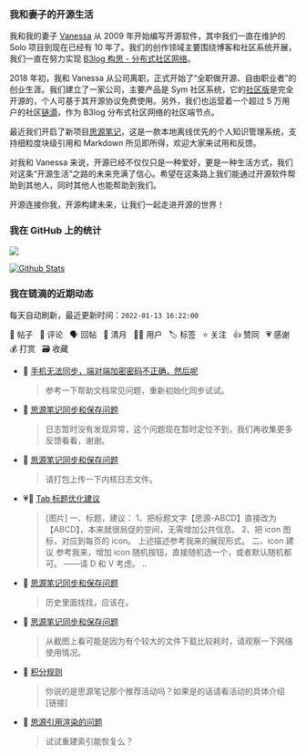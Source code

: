 ### 我和妻子的开源生活

我和我的妻子 [Vanessa](https://github.com/Vanessa219) 从 2009 年开始编写开源软件，其中我们一直在维护的 Solo 项目到现在已经有 10 年了。我们的创作领域主要围绕博客和社区系统开展，我们一直在努力实现 [B3log 构思 - 分布式社区网络](https://ld246.com/article/1546941897596)。

2018 年初，我和 Vanessa 从公司离职，正式开始了“全职做开源、自由职业者”的创业生涯。我们建立了一家公司，主要产品是 Sym 社区系统，它的[社区版](https://github.com/88250/symphony)是完全开源的，个人可基于其开源协议免费使用。另外，我们也运营着一个超过 5 万用户的社区[链滴](https://ld246.com)，作为 B3log 分布式社区网络的社区端节点。

最近我们开启了新项目[思源笔记](https://github.com/siyuan-note/siyuan)，这是一款本地离线优先的个人知识管理系统，支持细粒度块级引用和 Markdown 所见即所得，欢迎大家来试用和反馈。

对我和 Vanessa 来说，开源已经不仅仅只是一种爱好，更是一种生活方式，我们对这条“开源生活”之路的未来充满了信心。希望在这条路上我们能通过开源软件帮助到其他人，同时其他人也能帮助到我们。

开源连接你我，开源构建未来，让我们一起走进开源的世界！

### 我在 GitHub 上的统计

<a title="Hits" target="_blank" href="https://github.com/88250/88250"><img src="https://hits.b3log.org/88250/88250.svg"></a>

[![Github Stats](https://github-readme-stats.vercel.app/api?username=88250&theme=tokyonight&show_icons=true)](https://github.com/88250)

<!--events start -->

### 我在链滴的近期动态

每天自动刷新，最近更新时间：`2022-01-13 16:22:00`

📝 帖子 &nbsp; 💬 评论 &nbsp; 🗣 回帖 &nbsp; 🌙 清月 &nbsp; 👨‍💻 用户 &nbsp; 🏷️ 标签 &nbsp; ⭐️ 关注 &nbsp; 👍 赞同 &nbsp; 💗 感谢 &nbsp; 💰 打赏 &nbsp; 🗃 收藏

* 💬 [手机无法同步，端对端加密密码不正确，然后呢](https://ld246.com/article/1641911972938/comment/1642052483847#comments)

  > 参考一下帮助文档常见问题，重新初始化同步试试。
* 💬 [思源笔记同步和保存问题](https://ld246.com/article/1641976588496/comment/1642052429108#comments)

  > 日志暂时没有发现异常，这个问题现在暂时定位不到，我们再收集更多反馈看看，谢谢。
* 💬 [思源笔记同步和保存问题](https://ld246.com/article/1641976588496/comment/1642048886518#comments)

  > 请打包上传一下内核日志文件。
* 💗📝 [Tab 标题优化建议](https://ld246.com/article/1642041270788)

  > [图片] 一、标题，建议： 1、把标题文字【思源-ABCD】直接改为【ABCD】，本来就很局促的空间，无需增加公共信息。 2、把 icon 图标，对应到每页的 icon。 上述描述参考我来的展现形式。 二、icon 建议 参考我来，增加 icon 随机按钮，直接随机选一个，或者默认随机都可。 ——请 D 和 V 考虑。 ..
* 💬 [思源笔记同步和保存问题](https://ld246.com/article/1641976588496/comment/1642040525051#comments)

  > 历史里面找找，应该在。
* 💬 [思源笔记同步和保存问题](https://ld246.com/article/1641976588496/comment/1642040508056#comments)

  > 从截图上看可能是因为有个较大的文件下载比较耗时，请观察一下网络使用情况。
* 💬 [积分规则](https://ld246.com/article/1441724208848/comment/1642005599301#comments)

  > 你说的是思源笔记那个推荐活动吗？如果是的话请看活动的具体介绍 [链接]
* 💬 [思源引用渲染的问题](https://ld246.com/article/1642003646882/comment/1642003771409#comments)

  > 试试重建索引能恢复么？


<!--events end -->
